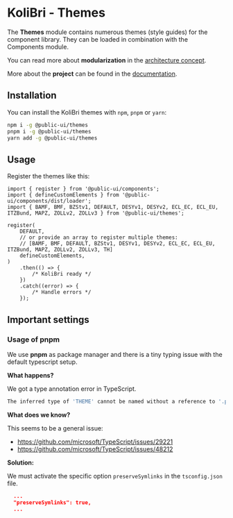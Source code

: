 # KoliBri - Themes

The **Themes** module contains numerous themes (style guides) for the component library. They can be loaded in combination with the Components module.

You can read more about **modularization** in the [architecture concept](https://public-ui.github.io/docs/concepts/architecture).

More about the **project** can be found in the [documentation](https://public-ui.github.io/docs).

## Installation

You can install the KoliBri themes with `npm`, `pnpm` or `yarn`:

```bash
npm i -g @public-ui/themes
pnpm i -g @public-ui/themes
yarn add -g @public-ui/themes
```

## Usage

Register the themes like this:

```tsx
import { register } from '@public-ui/components';
import { defineCustomElements } from '@public-ui/components/dist/loader';
import { BAMF, BMF, BZStv1, DEFAULT, DESYv1, DESYv2, ECL_EC, ECL_EU, ITZBund, MAPZ, ZOLLv2, ZOLLv3 } from '@public-ui/themes';

register(
	DEFAULT,
	// or provide an array to register multiple themes:
	// [BAMF, BMF, DEFAULT, BZStv1, DESYv1, DESYv2, ECL_EC, ECL_EU, ITZBund, MAPZ, ZOLLv2, ZOLLv3, TH]
	defineCustomElements,
)
	.then(() => {
		/* KoliBri ready */
	})
	.catch((error) => {
		/* Handle errors */
	});
```

## Important settings

### Usage of pnpm

We use **pnpm** as package manager and there is a tiny typing issue with the default typescript setup.

**What happens?**

We got a type annotation error in TypeScript.

```bash
The inferred type of 'THEME' cannot be named without a reference to '.pnpm/@a11y-ui+core@***/node_modules/adopted-style-sheets/types/theming'. This is likely not portable. A type annotation is necessary.ts(2742)
```

**What does we know?**

This seems to be a general issue:

- <https://github.com/microsoft/TypeScript/issues/29221>
- <https://github.com/microsoft/TypeScript/issues/48212>

**Solution:**

We must activate the specific option `preserveSymlinks` in the `tsconfig.json` file.

```json
  ...
  "preserveSymlinks": true,
  ...
```
